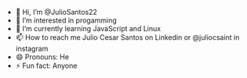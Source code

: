 - 👋 Hi, I’m @JulioSantos22
- 👀 I’m interested in progamming
- 🌱 I’m currently learning JavaScript and Linux
- 📫 How to reach me Julio Cesar Santos on Linkedin or @juliocsaint in instagram
- 😄 Pronouns: He
- ⚡ Fun fact: Anyone

<!---
JulioSantos22/JulioSantos22 is a ✨ special ✨ repository because its `README.md` (this file) appears on your GitHub profile.
You can click the Preview link to take a look at your changes.
--->
